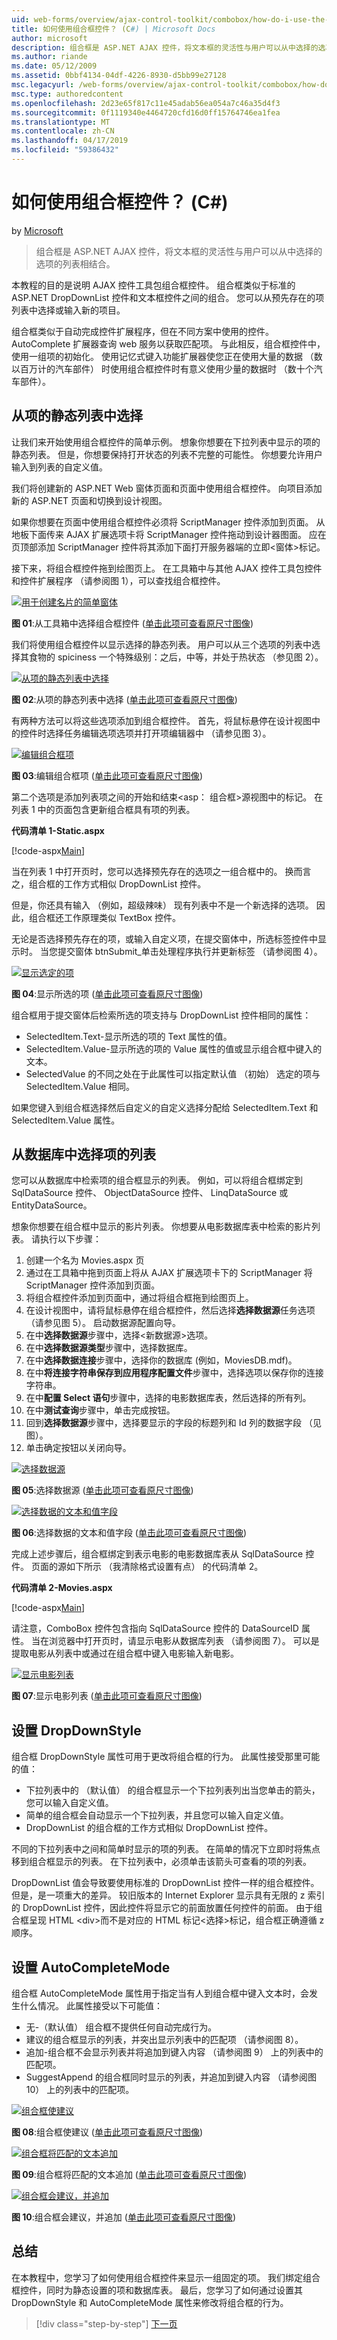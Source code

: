 ```yaml
---
uid: web-forms/overview/ajax-control-toolkit/combobox/how-do-i-use-the-combobox-control-cs
title: 如何使用组合框控件？ (C#) | Microsoft Docs
author: microsoft
description: 组合框是 ASP.NET AJAX 控件，将文本框的灵活性与用户可以从中选择的选项的列表相结合。
ms.author: riande
ms.date: 05/12/2009
ms.assetid: 0bbf4134-04df-4226-8930-d5bb99e27128
msc.legacyurl: /web-forms/overview/ajax-control-toolkit/combobox/how-do-i-use-the-combobox-control-cs
msc.type: authoredcontent
ms.openlocfilehash: 2d23e65f817c11e45adab56ea054a7c46a35d4f3
ms.sourcegitcommit: 0f1119340e4464720cfd16d0ff15764746ea1fea
ms.translationtype: MT
ms.contentlocale: zh-CN
ms.lasthandoff: 04/17/2019
ms.locfileid: "59386432"
---
```

# <a name="how-do-i-use-the-combobox-control-c"></a>如何使用组合框控件？ (C#)

by [Microsoft](https://github.com/microsoft)

> 组合框是 ASP.NET AJAX 控件，将文本框的灵活性与用户可以从中选择的选项的列表相结合。


本教程的目的是说明 AJAX 控件工具包组合框控件。 组合框类似于标准的 ASP.NET DropDownList 控件和文本框控件之间的组合。 您可以从预先存在的项列表中选择或输入新的项目。

组合框类似于自动完成控件扩展程序，但在不同方案中使用的控件。 AutoComplete 扩展器查询 web 服务以获取匹配项。 与此相反，组合框控件中，使用一组项的初始化。 使用记忆式键入功能扩展器使您正在使用大量的数据 （数以百万计的汽车部件） 时使用组合框控件时有意义使用少量的数据时 （数十个汽车部件）。

## <a name="selecting-from-a-static-list-of-items"></a>从项的静态列表中选择

让我们来开始使用组合框控件的简单示例。 想象你想要在下拉列表中显示的项的静态列表。 但是，你想要保持打开状态的列表不完整的可能性。 你想要允许用户输入到列表的自定义值。

我们将创建新的 ASP.NET Web 窗体页面和页面中使用组合框控件。 向项目添加新的 ASP.NET 页面和切换到设计视图。

如果你想要在页面中使用组合框控件必须将 ScriptManager 控件添加到页面。 从地板下面传来 AJAX 扩展选项卡将 ScriptManager 控件拖动到设计器图面。 应在页顶部添加 ScriptManager 控件将其添加下面打开服务器端的立即&lt;窗体&gt;标记。

接下来，将组合框控件拖到绘图页上。 在工具箱中与其他 AJAX 控件工具包控件和控件扩展程序 （请参阅图 1），可以查找组合框控件。


[![用于创建名片的简单窗体](how-do-i-use-the-combobox-control-cs/_static/image1.jpg)](how-do-i-use-the-combobox-control-cs/_static/image1.png)

**图 01**:从工具箱中选择组合框控件 ([单击此项可查看原尺寸图像](how-do-i-use-the-combobox-control-cs/_static/image2.png))


我们将使用组合框控件以显示选择的静态列表。 用户可以从三个选项的列表中选择其食物的 spiciness 一个特殊级别：之后，中等，并处于热状态 （参见图 2）。


[![从项的静态列表中选择](how-do-i-use-the-combobox-control-cs/_static/image2.jpg)](how-do-i-use-the-combobox-control-cs/_static/image3.png)

**图 02**:从项的静态列表中选择 ([单击此项可查看原尺寸图像](how-do-i-use-the-combobox-control-cs/_static/image4.png))


有两种方法可以将这些选项添加到组合框控件。 首先，将鼠标悬停在设计视图中的控件时选择任务编辑选项选项并打开项编辑器中 （请参见图 3）。


[![编辑组合框项](how-do-i-use-the-combobox-control-cs/_static/image3.jpg)](how-do-i-use-the-combobox-control-cs/_static/image5.png)

**图 03**:编辑组合框项 ([单击此项可查看原尺寸图像](how-do-i-use-the-combobox-control-cs/_static/image6.png))


第二个选项是添加列表项之间的开始和结束&lt;asp： 组合框&gt;源视图中的标记。 在列表 1 中的页面包含更新组合框具有项的列表。

**代码清单 1-Static.aspx**

[!code-aspx[Main](how-do-i-use-the-combobox-control-cs/samples/sample1.aspx)]

当在列表 1 中打开页时，您可以选择预先存在的选项之一组合框中的。 换而言之，组合框的工作方式相似 DropDownList 控件。

但是，你还具有输入 （例如，超级辣味） 现有列表中不是一个新选择的选项。 因此，组合框还工作原理类似 TextBox 控件。

无论是否选择预先存在的项，或输入自定义项，在提交窗体中，所选标签控件中显示时。 当您提交窗体 btnSubmit\_单击处理程序执行并更新标签 （请参阅图 4）。


[![显示选定的项](how-do-i-use-the-combobox-control-cs/_static/image4.jpg)](how-do-i-use-the-combobox-control-cs/_static/image7.png)

**图 04**:显示所选的项 ([单击此项可查看原尺寸图像](how-do-i-use-the-combobox-control-cs/_static/image8.png))


组合框用于提交窗体后检索所选的项支持与 DropDownList 控件相同的属性：

- SelectedItem.Text-显示所选的项的 Text 属性的值。
- SelectedItem.Value-显示所选的项的 Value 属性的值或显示组合框中键入的文本。
- SelectedValue 的不同之处在于此属性可以指定默认值 （初始） 选定的项与 SelectedItem.Value 相同。

如果您键入到组合框选择然后自定义的自定义选择分配给 SelectedItem.Text 和 SelectedItem.Value 属性。

## <a name="selecting-the-list-of-items-from-the-database"></a>从数据库中选择项的列表

您可以从数据库中检索项的组合框显示的列表。 例如，可以将组合框绑定到 SqlDataSource 控件、 ObjectDataSource 控件、 LinqDataSource 或 EntityDataSource。

想象你想要在组合框中显示的影片列表。 你想要从电影数据库表中检索的影片列表。 请执行以下步骤：

1. 创建一个名为 Movies.aspx 页
2. 通过在工具箱中拖到页面上将从 AJAX 扩展选项卡下的 ScriptManager 将 ScriptManager 控件添加到页面。
3. 将组合框控件添加到页面中，通过将组合框拖到绘图页上。
4. 在设计视图中，请将鼠标悬停在组合框控件，然后选择**选择数据源**任务选项 （请参见图 5）。 启动数据源配置向导。
5. 在中**选择数据源**步骤中，选择&lt;新数据源&gt;选项。
6. 在中**选择数据源类型**步骤中，选择数据库。
7. 在中**选择数据连接**步骤中，选择你的数据库 (例如，MoviesDB.mdf)。
8. 在中**将连接字符串保存到应用程序配置文件**步骤中，选择选项以保存你的连接字符串。
9. 在中**配置 Select 语句**步骤中，选择的电影数据库表，然后选择的所有列。
10. 在中**测试查询**步骤中，单击完成按钮。
11. 回到**选择数据源**步骤中，选择要显示的字段的标题列和 Id 列的数据字段 （见图）。
12. 单击确定按钮以关闭向导。


[![选择数据源](how-do-i-use-the-combobox-control-cs/_static/image5.jpg)](how-do-i-use-the-combobox-control-cs/_static/image9.png)

**图 05**:选择数据源 ([单击此项可查看原尺寸图像](how-do-i-use-the-combobox-control-cs/_static/image10.png))


[![选择数据的文本和值字段](how-do-i-use-the-combobox-control-cs/_static/image6.jpg)](how-do-i-use-the-combobox-control-cs/_static/image11.png)

**图 06**:选择数据的文本和值字段 ([单击此项可查看原尺寸图像](how-do-i-use-the-combobox-control-cs/_static/image12.png))


完成上述步骤后，组合框绑定到表示电影的电影数据库表从 SqlDataSource 控件。 页面的源如下所示 （我清除格式设置有点） 的代码清单 2。

**代码清单 2-Movies.aspx**

[!code-aspx[Main](how-do-i-use-the-combobox-control-cs/samples/sample2.aspx)]

请注意，ComboBox 控件包含指向 SqlDataSource 控件的 DataSourceID 属性。 当在浏览器中打开页时，请显示电影从数据库列表 （请参阅图 7）。 可以是提取电影从列表中或通过在组合框中键入电影输入新电影。


[![显示电影列表](how-do-i-use-the-combobox-control-cs/_static/image7.jpg)](how-do-i-use-the-combobox-control-cs/_static/image13.png)

**图 07**:显示电影列表 ([单击此项可查看原尺寸图像](how-do-i-use-the-combobox-control-cs/_static/image14.png))


## <a name="setting-the-dropdownstyle"></a>设置 DropDownStyle

组合框 DropDownStyle 属性可用于更改将组合框的行为。 此属性接受那里可能的值：

- 下拉列表中的 （默认值） 的组合框显示一个下拉列表列出当您单击的箭头，您可以输入自定义值。
- 简单的组合框会自动显示一个下拉列表，并且您可以输入自定义值。
- DropDownList 的组合框的工作方式相似 DropDownList 控件。

不同的下拉列表中之间和简单时显示的项的列表。 在简单的情况下立即时将焦点移到组合框显示的列表。 在下拉列表中，必须单击该箭头可查看的项的列表。

DropDownList 值会导致要使用标准的 DropDownList 控件一样的组合框控件。 但是，是一项重大的差异。 较旧版本的 Internet Explorer 显示具有无限的 z 索引的 DropDownList 控件，因此控件将显示它的前面放置任何控件的前面。 由于组合框呈现 HTML &lt;div&gt;而不是对应的 HTML 标记&lt;选择&gt;标记，组合框正确遵循 z 顺序。

## <a name="setting-the-autocompletemode"></a>设置 AutoCompleteMode

组合框 AutoCompleteMode 属性用于指定当有人到组合框中键入文本时，会发生什么情况。 此属性接受以下可能值：

- 无-（默认值） 组合框不提供任何自动完成行为。
- 建议的组合框显示的列表，并突出显示列表中的匹配项 （请参阅图 8）。
- 追加-组合框不会显示列表并将追加到键入内容 （请参阅图 9） 上的列表中的匹配项。
- SuggestAppend 的组合框同时显示的列表，并追加到键入内容 （请参阅图 10） 上的列表中的匹配项。


[![组合框使建议](how-do-i-use-the-combobox-control-cs/_static/image8.jpg)](how-do-i-use-the-combobox-control-cs/_static/image15.png)

**图 08**:组合框使建议 ([单击此项可查看原尺寸图像](how-do-i-use-the-combobox-control-cs/_static/image16.png))


[![组合框将匹配的文本追加](how-do-i-use-the-combobox-control-cs/_static/image9.jpg)](how-do-i-use-the-combobox-control-cs/_static/image17.png)

**图 09**:组合框将匹配的文本追加 ([单击此项可查看原尺寸图像](how-do-i-use-the-combobox-control-cs/_static/image18.png))


[![组合框会建议，并追加](how-do-i-use-the-combobox-control-cs/_static/image10.jpg)](how-do-i-use-the-combobox-control-cs/_static/image19.png)

**图 10**:组合框会建议，并追加 ([单击此项可查看原尺寸图像](how-do-i-use-the-combobox-control-cs/_static/image20.png))


## <a name="summary"></a>总结

在本教程中，您学习了如何使用组合框控件来显示一组固定的项。 我们绑定组合框控件，同时为静态设置的项和数据库表。 最后，您学习了如何通过设置其 DropDownStyle 和 AutoCompleteMode 属性来修改将组合框的行为。

> [!div class="step-by-step"]
> [下一页](how-do-i-use-the-combobox-control-vb.md)
